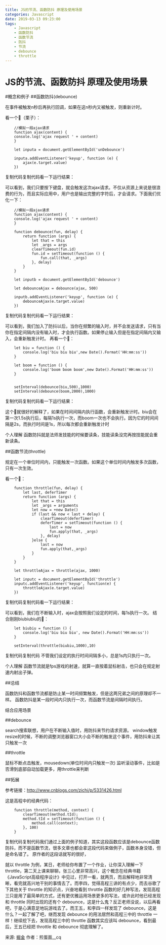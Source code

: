 ```yaml
---
title: JS的节流、函数防抖 原理及使用场景
categories: Javascript
date: 2019-03-13 09:23:00
tags:
    - Javascript
    - 函数防抖
    - 函数节流
    - 防抖
    - 节流
    - debounce
    - throttle
---
```


JS的节流、函数防抖 原理及使用场景
================================================

#概念和例子
##函数防抖(debounce)


在事件被触发n秒后再执行回调，如果在这n秒内又被触发，则重新计时。

看一个🌰（栗子）：

```
    //模拟一段ajax请求
    function ajax(content) {
    console.log('ajax request ' + content)
    }

    let inputa = document.getElementById('unDebounce')

    inputa.addEventListener('keyup', function (e) {
        ajax(e.target.value)
    })
```

复制代码复制代码看一下运行结果：

可以看到，我们只要按下键盘，就会触发这次ajax请求。不仅从资源上来说是很浪费的行为，而且实际应用中，用户也是输出完整的字符后，才会请求。下面我们优化一下：

```
    //模拟一段ajax请求
    function ajax(content) {
    console.log('ajax request ' + content)
    }

    function debounce(fun, delay) {
        return function (args) {
            let that = this
            let _args = args
            clearTimeout(fun.id)
            fun.id = setTimeout(function () {
                fun.call(that, _args)
            }, delay)
        }
    }
        
    let inputb = document.getElementById('debounce')

    let debounceAjax = debounce(ajax, 500)

    inputb.addEventListener('keyup', function (e) {
        debounceAjax(e.target.value)
    })
```

复制代码复制代码看一下运行结果：

可以看到，我们加入了防抖以后，当你在频繁的输入时，并不会发送请求，只有当你在指定间隔内没有输入时，才会执行函数。如果停止输入但是在指定间隔内又输入，会重新触发计时。
再看一个🌰：

```
    let biu = function () {
        console.log('biu biu biu',new Date().Format('HH:mm:ss'))
    }

    let boom = function () {
        console.log('boom boom boom',new Date().Format('HH:mm:ss'))
    }


    setInterval(debounce(biu,500),1000)
    setInterval(debounce(boom,2000),1000)
```

复制代码复制代码看一下运行结果：

这个🌰就很好的解释了，如果在时间间隔内执行函数，会重新触发计时。biu会在第一次1.5s执行后，每隔1s执行一次，而boom一次也不会执行。因为它的时间间隔是2s，而执行时间是1s，所以每次都会重新触发计时

个人理解 函数防抖就是法师发技能的时候要读条，技能读条没完再按技能就会重新读条。

##函数节流(throttle)

规定在一个单位时间内，只能触发一次函数。如果这个单位时间内触发多次函数，只有一次生效。

看一个🌰：
```
    function throttle(fun, delay) {
        let last, deferTimer
        return function (args) {
            let that = this
            let _args = arguments
            let now = +new Date()
            if (last && now < last + delay) {
                clearTimeout(deferTimer)
                deferTimer = setTimeout(function () {
                    last = now
                    fun.apply(that, _args)
                }, delay)
            }else {
                last = now
                fun.apply(that,_args)
            }
        }
    }

    let throttleAjax = throttle(ajax, 1000)

    let inputc = document.getElementById('throttle')
    inputc.addEventListener('keyup', function(e) {
        throttleAjax(e.target.value)
    })
```

复制代码复制代码看一下运行结果：

可以看到，我们在不断输入时，ajax会按照我们设定的时间，每1s执行一次。
结合刚刚biubiubiu的🌰：

```
    let biubiu = function () {
        console.log('biu biu biu', new Date().Format('HH:mm:ss'))
    }

    setInterval(throttle(biubiu,1000),10)
```

复制代码复制代码
不管我们设定的执行时间间隔多小，总是1s内只执行一次。

个人理解 函数节流就是fps游戏的射速，就算一直按着鼠标射击，也只会在规定射速内射出子弹。

##总结

函数防抖和函数节流都是防止某一时间频繁触发，但是这两兄弟之间的原理却不一样。
函数防抖是某一段时间内只执行一次，而函数节流是间隔时间执行。

结合应用场景

##debounce

search搜索联想，用户在不断输入值时，用防抖来节约请求资源。
window触发resize的时候，不断的调整浏览器窗口大小会不断的触发这个事件，用防抖来让其只触发一次


##throttle

鼠标不断点击触发，mousedown(单位时间内只触发一次)
监听滚动事件，比如是否滑到底部自动加载更多，用throttle来判断



##拓展

参考链接：http://www.cnblogs.com/zichi/p/5331426.html


这是高程中的经典代码：

```
    function throttle(method, context) {
        clearTimeout(method.tId);
        method.tId = setTimeout(function () {
            method.call(context);
        }, 100)
    }
```

复制代码复制代码我们通过上面的例子知道，其实这段函数应该是debounce函数防抖，而不是函数节流，很多文章也都会拿这段代码来做例子，函数本身没错，但是命名错了。
原作者的这段话就写的很好，

就以 throttle 为例，某日，老师给你布置了一个作业，让你深入理解一下 throttle，第二天上课来聊聊。张三心里非常高兴，这个概念在经典书籍《JavaScript高级程序设计》中见过，打开一看，就两页，而且解释地非常清晰，看完就高兴地干别的事情去了。而李四，觉得高程三讲的有点少，而去谷歌了下其他关于 throttle 的知识点，兴奋地看到 throttle 函数的好几种写法，发现高程三只是用了最简单的方式，还有更优雅运用场景更多的写法，或许此时他已经发现和 throttle 同时出现的还有个 debounce，这是什么鬼？反正老师没说，以后再看吧，于是心满意足地玩游戏去了。而王五，和李四一样发现了 debounce，这是什么？一起了解了吧，继而发现 debounce 的用法居然和高程三中的 throttle 一样！继续挖下去，发现高程三中的 throttle 函数其实应该叫 debounce，看到最后，王五已经把 throttle 和 debounce 彻底理解了。



来源: [掘金](https://juejin.im/post/5b961773f265da0a9e52f0e3)
作者：煎蛋面__cq